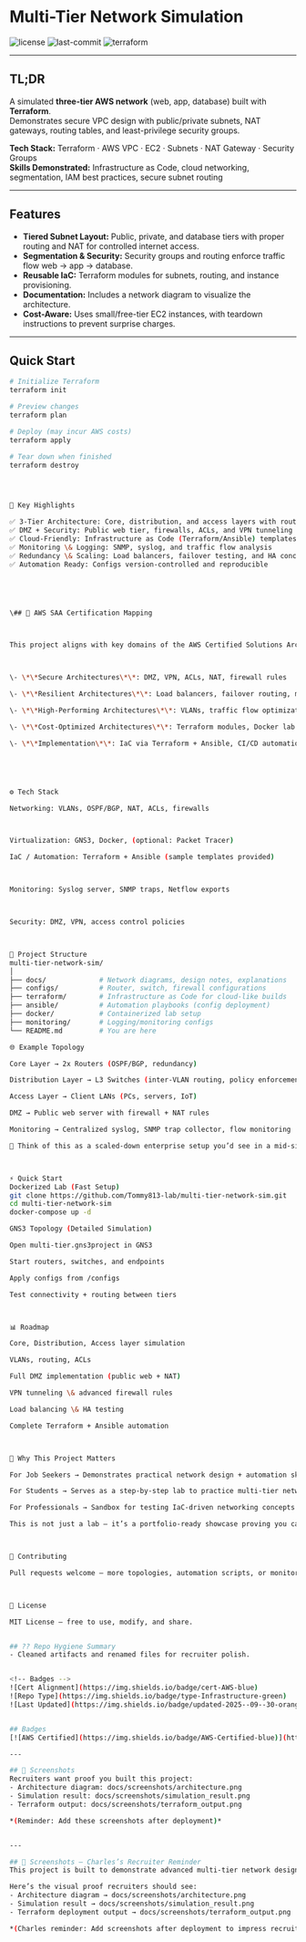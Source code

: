 # Multi-Tier Network Simulation

![license](https://img.shields.io/github/license/Tommy813-lab/multi-tier-network-sim)
![last-commit](https://img.shields.io/github/last-commit/Tommy813-lab/multi-tier-network-sim)
![terraform](https://img.shields.io/badge/Terraform-validated-blueviolet)

---

## TL;DR
A simulated **three-tier AWS network** (web, app, database) built with **Terraform**.  
Demonstrates secure VPC design with public/private subnets, NAT gateways, routing tables, and least-privilege security groups.

**Tech Stack:** Terraform · AWS VPC · EC2 · Subnets · NAT Gateway · Security Groups  
**Skills Demonstrated:** Infrastructure as Code, cloud networking, segmentation, IAM best practices, secure subnet routing

---

## Features
- **Tiered Subnet Layout:** Public, private, and database tiers with proper routing and NAT for controlled internet access.  
- **Segmentation & Security:** Security groups and routing enforce traffic flow web → app → database.  
- **Reusable IaC:** Terraform modules for subnets, routing, and instance provisioning.  
- **Documentation:** Includes a network diagram to visualize the architecture.  
- **Cost-Aware:** Uses small/free-tier EC2 instances, with teardown instructions to prevent surprise charges.  

---

## Quick Start
```bash
# Initialize Terraform
terraform init

# Preview changes
terraform plan

# Deploy (may incur AWS costs)
terraform apply

# Tear down when finished
terraform destroy




🔑 Key Highlights

✅ 3-Tier Architecture: Core, distribution, and access layers with routing and segmentation
✅ DMZ + Security: Public web tier, firewalls, ACLs, and VPN tunneling
✅ Cloud-Friendly: Infrastructure as Code (Terraform/Ansible) templates for repeatable builds
✅ Monitoring \& Logging: SNMP, syslog, and traffic flow analysis
✅ Redundancy \& Scaling: Load balancers, failover testing, and HA concepts
✅ Automation Ready: Configs version-controlled and reproducible





\## 🧠 AWS SAA Certification Mapping



This project aligns with key domains of the AWS Certified Solutions Architect – Associate exam:



\- \*\*Secure Architectures\*\*: DMZ, VPN, ACLs, NAT, firewall rules

\- \*\*Resilient Architectures\*\*: Load balancers, failover routing, multi-tier design

\- \*\*High-Performing Architectures\*\*: VLANs, traffic flow optimization, SNMP/syslog monitoring

\- \*\*Cost-Optimized Architectures\*\*: Terraform modules, Docker lab setup, GNS3 simulation

\- \*\*Implementation\*\*: IaC via Terraform + Ansible, CI/CD automation, monitoring scripts





⚙️ Tech Stack

Networking: VLANs, OSPF/BGP, NAT, ACLs, firewalls



Virtualization: GNS3, Docker, (optional: Packet Tracer)

IaC / Automation: Terraform + Ansible (sample templates provided)



Monitoring: Syslog server, SNMP traps, Netflow exports



Security: DMZ, VPN, access control policies



📂 Project Structure
multi-tier-network-sim/
│
├── docs/             # Network diagrams, design notes, explanations
├── configs/          # Router, switch, firewall configurations
├── terraform/        # Infrastructure as Code for cloud-like builds
├── ansible/          # Automation playbooks (config deployment)
├── docker/           # Containerized lab setup
├── monitoring/       # Logging/monitoring configs
└── README.md         # You are here

🌐 Example Topology

Core Layer → 2x Routers (OSPF/BGP, redundancy)

Distribution Layer → L3 Switches (inter-VLAN routing, policy enforcement)

Access Layer → Client LANs (PCs, servers, IoT)

DMZ → Public web server with firewall + NAT rules

Monitoring → Centralized syslog, SNMP trap collector, flow monitoring

📖 Think of this as a scaled-down enterprise setup you’d see in a mid-size company.



⚡ Quick Start
Dockerized Lab (Fast Setup)
git clone https://github.com/Tommy813-lab/multi-tier-network-sim.git
cd multi-tier-network-sim
docker-compose up -d

GNS3 Topology (Detailed Simulation)

Open multi-tier.gns3project in GNS3

Start routers, switches, and endpoints

Apply configs from /configs

Test connectivity + routing between tiers



📊 Roadmap

Core, Distribution, Access layer simulation

VLANs, routing, ACLs

Full DMZ implementation (public web + NAT)

VPN tunneling \& advanced firewall rules

Load balancing \& HA testing

Complete Terraform + Ansible automation



🎯 Why This Project Matters

For Job Seekers → Demonstrates practical network design + automation skills

For Students → Serves as a step-by-step lab to practice multi-tier networking

For Professionals → Sandbox for testing IaC-driven networking concepts

This is not just a lab — it’s a portfolio-ready showcase proving you can design, deploy, and automate complex networking environments.



🤝 Contributing

Pull requests welcome — more topologies, automation scripts, or monitoring integrations would make this repo even more powerful.



📜 License

MIT License — free to use, modify, and share.


## ?? Repo Hygiene Summary
- Cleaned artifacts and renamed files for recruiter polish.


<!-- Badges -->
![Cert Alignment](https://img.shields.io/badge/cert-AWS-blue)
![Repo Type](https://img.shields.io/badge/type-Infrastructure-green)
![Last Updated](https://img.shields.io/badge/updated-2025--09--30-orange)


## Badges
[![AWS Certified](https://img.shields.io/badge/AWS-Certified-blue)](https://aws.amazon.com/certification/)

---

## 📸 Screenshots
Recruiters want proof you built this project:
- Architecture diagram: docs/screenshots/architecture.png
- Simulation result: docs/screenshots/simulation_result.png
- Terraform output: docs/screenshots/terraform_output.png

*(Reminder: Add these screenshots after deployment)*


---

## 📸 Screenshots — Charles’s Recruiter Reminder
This project is built to demonstrate advanced multi‑tier network design with real-world AWS practices.

Here’s the visual proof recruiters should see:
- Architecture diagram → docs/screenshots/architecture.png  
- Simulation result → docs/screenshots/simulation_result.png  
- Terraform deployment output → docs/screenshots/terraform_output.png  

*(Charles reminder: Add screenshots after deployment to impress recruiters)*

